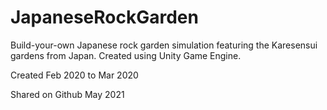 # JapaneseRockGarden

Build-your-own Japanese rock garden simulation featuring the Karesensui gardens from Japan. Created using Unity Game Engine.

Created Feb 2020 to Mar 2020

Shared on Github May 2021
